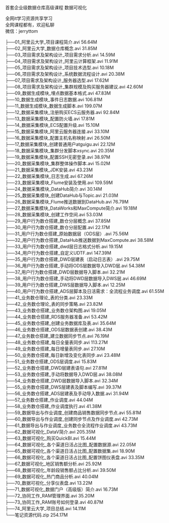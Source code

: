 首套企业级数据仓库高级课程 数据可视化

全网it学习资源共享学习<br>全网课程都有，欢迎私聊<br>微信：jerryttom<br>

├──01_阿里云大学_项目课程简介.avi 56.64M<br> ├──02_阿里云大学_数据仓库概念.avi 31.85M<br> ├──03_项目需求及架构设计_项目需求分析.avi 14.59M<br> ├──04_项目需求及架构设计_阿里云计算框架.avi 11.91M<br> ├──05_项目需求及架构设计_项目技术选型.avi 10.18M<br> ├──06_项目需求及架构设计_系统数据流程设计.avi 20.38M<br> ├──07_项目需求及架构设计_服务器选型.avi 17.62M<br> ├──08_项目需求及架构设计_集群规模及购买服务器建议.avi 42.60M<br> ├──09_数据生成模块_埋点数据基本格式.avi 47.83M<br> ├──10_数据生成模块_事件日志数据.avi 106.81M<br> ├──11_数据生成模块_数据生成脚本.avi 199.07M<br> ├──12_数据采集模块_注册购买ECS云服务器.avi 92.84M<br> ├──13_数据采集模块_配置防火墙.avi 17.81M<br> ├──14_数据采集模块_ECS配置升级.avi 15.10M<br> ├──15_数据采集模块_阿里云服务器连接.avi 33.10M<br> ├──16_数据采集模块_配置主机名称映射.avi 26.50M<br> ├──17_数据采集模块_创建普通用户atguigu.avi 22.12M<br> ├──18_数据采集模块_集群分发脚本xsync.avi 20.35M<br> ├──19_数据采集模块_配置SSH无密登录.avi 38.97M<br> ├──20_数据采集模块_集群整体操作脚本.avi 15.02M<br> ├──21_数据采集模块_JDK安装.avi 43.23M<br> ├──22_数据采集模块_日志生成.avi 67.26M<br> ├──23_数据采集模块_Flume安装及使用.avi 109.59M<br> ├──24_数据采集模块_DataHub简介.avi 30.14M<br> ├──25_数据采集模块_创建DataHub与Topic.avi 21.03M<br> ├──26_数据采集模块_Flume推送数据到DataHub.avi 76.79M<br> ├──27_数据采集模块_DataWorks和MaxCompute简介.avi 19.18M<br> ├──28_数据采集模块_创建工作空间.avi 53.03M<br> ├──29_用户行为数仓搭建_数仓分层概念.avi 37.85M<br> ├──30_用户行为数仓搭建_数仓分层配置.avi 22.17M<br> ├──31_用户行为数仓搭建_原始数据层（ODS层）.avi 75.56M<br> ├──32_用户行为数仓搭建_DataHub推送数据到MaxCompute.avi 38.58M<br> ├──33_用户行为数仓搭建_dwd层日志格式分析.avi 19.15M<br> ├──34_用户行为数仓搭建_自定义UDTF.avi 147.39M<br> ├──35_用户行为数仓搭建_DWD层建表（启动日志表）.avi 29.75M<br> ├──36_用户行为数仓搭建_手动将ODS层数据导入DWD层.avi 54.38M<br> ├──37_用户行为数仓搭建_DWD层数据导入脚本.avi 32.21M<br> ├──38_用户行为数仓搭建_手动将DWD层数据导入DWS层.avi 46.69M<br> ├──39_用户行为数仓搭建_DWS层数据导入脚本.avi 12.25M<br> ├──40_用户行为数仓搭建_ADS层脚本及日活需求：全流程业务调度.avi 61.55M<br> ├──41_业务数仓理论_表的分类.avi 23.33M<br> ├──42_业务数仓理论_表的同步策略.avi 23.82M<br> ├──43_业务数仓搭建_业务数仓架构图.avi 19.05M<br> ├──44_业务数仓搭建_RDS服务器准备.avi 53.42M<br> ├──45_业务数仓搭建_创建业务数据库及表.avi 35.64M<br> ├──46_业务数仓搭建_ODS层数据表创建.avi 38.43M<br> ├──47_业务数仓搭建_建立数据同步节点.avi 76.19M<br> ├──48_业务数仓搭建_每日全量表同步.avi 113.27M<br> ├──49_业务数仓搭建_每日增量表同步.avi 27.10M<br> ├──50_业务数仓搭建_每日新增及变化表同步.avi 23.48M<br> ├──51_业务数仓搭建_ODS层调度.avi 15.83M<br> ├──52_业务数仓搭建_DWD层建表语句.avi 27.81M<br> ├──53_业务数仓搭建_手动将数据导入DWD层.avi 38.08M<br> ├──54_业务数仓搭建_DWD层数据导入脚本.avi 32.34M<br> ├──55_业务数仓搭建_DWS层建表及脚本编写.avi 39.37M<br> ├──56_业务数仓搭建_ADS层建表及手动导入数据.avi 31.94M<br> ├──57_业务数仓搭建_作业调度.avi 44.04M<br> ├──58_业务数仓搭建_作业调度执行.avi 41.38M<br> ├──59_数据导出与作业调度_创建商品销售数据同步节点.avi 55.81M<br> ├──60_数据导出与作业调度_创建同步节点及作业调度.avi 42.73M<br> ├──61_数据导出与作业调度_业务数仓全流程作业调度.avi 43.73M<br> ├──62_数据可视化_DataV简介.avi 205.35M<br> ├──63_数据可视化_购买QuickBI.avi 15.44M<br> ├──64_数据可视化_各个渠道日活占比图_配置数据源.avi 22.05M<br> ├──65_数据可视化_各个渠道日活占比图_配置数据集.avi 18.90M<br> ├──66_数据可视化_各个渠道日活占比图_配置饼图仪表盘.avi 33.35M<br> ├──67_数据可视化_地区销售额分析.avi 25.92M<br> ├──68_数据可视化_年龄段销售额占比分析.avi 39.50M<br> ├──69_数据可视化_热门商品分析.avi 40.04M<br> ├──70_数据可视化_分享仪表盘.avi 13.22M<br> ├──71_数据可视化_数据门户（高级版）简介.avi 16.73M<br> ├──72_协同工作_RAM管理界面.avi 35.20M<br> ├──73_协同工作_RAM账号如何登录.avi 40.87M<br> ├──74_阿里云大学_项目总结.avi 14.11M<br> └──笔记资源代码.zip 254.17M